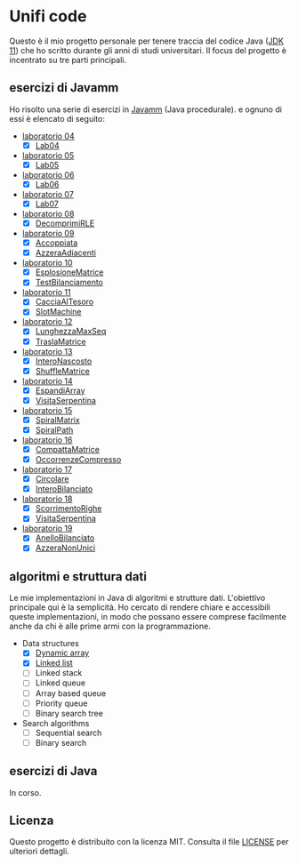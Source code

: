 # Unifi code

Questo è il mio progetto personale per tenere traccia del codice
Java ([JDK 11](https://adoptium.net/temurin/releases/?variant=openjdk11)) che ho scritto durante gli anni di
studi
universitari. Il focus del progetto è incentrato su tre parti principali.

## esercizi di Javamm

Ho risolto una serie di esercizi in [Javamm](https://github.com/LorenzoBettini/javamm) (Java procedurale). e ognuno di
essi è elencato di seguito:

- [laboratorio 04](./javamm-exercises/src/main/java/com/github/lorenzoyang/lab04)
    - [x] [Lab04](./javamm-exercises/src/main/java/com/github/lorenzoyang/lab04/Lab04.java)
- [laboratorio 05](./javamm-exercises/src/main/java/com/github/lorenzoyang/lab05)
    - [x] [Lab05](./javamm-exercises/src/main/java/com/github/lorenzoyang/lab05/Lab05.java)
- [laboratorio 06](./javamm-exercises/src/main/java/com/github/lorenzoyang/lab06)
    - [x] [Lab06](./javamm-exercises/src/main/java/com/github/lorenzoyang/lab06/Lab06.java)
- [laboratorio 07](./javamm-exercises/src/main/java/com/github/lorenzoyang/lab07)
    - [x] [Lab07](./javamm-exercises/src/main/java/com/github/lorenzoyang/lab07/Lab07.java)
- [laboratorio 08](./javamm-exercises/src/main/java/com/github/lorenzoyang/lab08)
    - [x] [DecomprimiRLE](./javamm-exercises/src/main/java/com/github/lorenzoyang/lab08/DecomprimiRLE.java)
- [laboratorio 09](./javamm-exercises/src/main/java/com/github/lorenzoyang/lab09)
    - [x] [Accoppiata](./javamm-exercises/src/main/java/com/github/lorenzoyang/lab09/Accoppiata.java)
    - [x] [AzzeraAdiacenti](./javamm-exercises/src/main/java/com/github/lorenzoyang/lab09/AzzeraAdiacenti.java)
- [laboratorio 10](./javamm-exercises/src/main/java/com/github/lorenzoyang/lab10)
    - [x] [EsplosioneMatrice](./javamm-exercises/src/main/java/com/github/lorenzoyang/lab10/EsplosioneMatrice.java)
    - [x] [TestBilanciamento](./javamm-exercises/src/main/java/com/github/lorenzoyang/lab10/TestBilanciamento.java)
- [laboratorio 11](./javamm-exercises/src/main/java/com/github/lorenzoyang/lab11)
    - [x] [CacciaAlTesoro](./javamm-exercises/src/main/java/com/github/lorenzoyang/lab11/CacciaAlTesoro.java)
    - [x] [SlotMachine](./javamm-exercises/src/main/java/com/github/lorenzoyang/lab11/SlotMachine.java)
- [laboratorio 12](./javamm-exercises/src/main/java/com/github/lorenzoyang/lab12)
    - [x] [LunghezzaMaxSeq](./javamm-exercises/src/main/java/com/github/lorenzoyang/lab12/LunghezzaMaxSeq.java)
    - [x] [TraslaMatrice](./javamm-exercises/src/main/java/com/github/lorenzoyang/lab12/TraslaMatrice.java)
- [laboratorio 13](./javamm-exercises/src/main/java/com/github/lorenzoyang/lab13)
    - [x] [InteroNascosto](./javamm-exercises/src/main/java/com/github/lorenzoyang/lab13/InteroNascosto.java)
    - [x] [ShuffleMatrice](./javamm-exercises/src/main/java/com/github/lorenzoyang/lab13/ShuffleMatrice.java)
- [laboratorio 14](./javamm-exercises/src/main/java/com/github/lorenzoyang/lab14)
    - [x] [EspandiArray](./javamm-exercises/src/main/java/com/github/lorenzoyang/lab14/EspandiArray.java)
    - [x] [VisitaSerpentina](./javamm-exercises/src/main/java/com/github/lorenzoyang/lab14/VisitaSerpentina.java)
- [laboratorio 15](./javamm-exercises/src/main/java/com/github/lorenzoyang/lab15)
    - [x] [SpiralMatrix](./javamm-exercises/src/main/java/com/github/lorenzoyang/lab15/SpiralMatrix.java)
    - [x] [SpiralPath](./javamm-exercises/src/main/java/com/github/lorenzoyang/lab15/SpiralPath.java)
- [laboratorio 16](./javamm-exercises/src/main/java/com/github/lorenzoyang/lab16)
    - [x] [CompattaMatrice](./javamm-exercises/src/main/java/com/github/lorenzoyang/lab16/CompattaMatrice.java)
    - [x] [OccorrenzeCompresso](./javamm-exercises/src/main/java/com/github/lorenzoyang/lab16/OccorrenzeCompresso.java)
- [laboratorio 17](./javamm-exercises/src/main/java/com/github/lorenzoyang/lab17)
    - [x] [Circolare](./javamm-exercises/src/main/java/com/github/lorenzoyang/lab17/Circolare.java)
    - [x] [InteroBilanciato](./javamm-exercises/src/main/java/com/github/lorenzoyang/lab17/InteroBilanciato.java)
- [laboratorio 18](./javamm-exercises/src/main/java/com/github/lorenzoyang/lab18)
    - [x] [ScorrimentoRighe](./javamm-exercises/src/main/java/com/github/lorenzoyang/lab18/ScorrimentoRighe.java)
    - [x] [VisitaSerpentina](./javamm-exercises/src/main/java/com/github/lorenzoyang/lab18/VisitaSerpentina.java)
- [laboratorio 19](./javamm-exercises/src/main/java/com/github/lorenzoyang/lab19)
    - [x] [AnelloBilanciato](./javamm-exercises/src/main/java/com/github/lorenzoyang/lab19/AnelloBilanciato.java)
    - [x] [AzzeraNonUnici](./javamm-exercises/src/main/java/com/github/lorenzoyang/lab19/AzzeraNonUnici.java)

## algoritmi e struttura dati

Le mie implementazioni in Java di algoritmi e strutture dati. L'obiettivo principale qui è la semplicità. Ho cercato di
rendere chiare e accessibili queste implementazioni, in modo che possano essere comprese facilmente anche da chi è alle
prime armi con la programmazione.

- Data structures
    - [x] [Dynamic array](./algorithms-datastructures/src/main/java/com/github/lorenzoyang/algorithms/datastructures/DynamicArray.java)
    - [x] [Linked list](./algorithms-datastructures/src/main/java/com/github/lorenzoyang/algorithms/datastructures/LinkedList.java)
    - [ ] Linked stack
    - [ ] Linked queue
    - [ ] Array based queue
    - [ ] Priority queue
    - [ ] Binary search tree
- Search algorithms
    - [ ] Sequential search
    - [ ] Binary search

## esercizi di Java

In corso. 

## Licenza

Questo progetto è distribuito con la licenza MIT. Consulta il file [LICENSE](./LICENSE) per ulteriori dettagli.